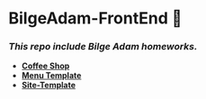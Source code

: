 # BilgeAdam-FrontEnd :dart:
 
### *This repo include Bilge Adam homeworks.*

- [**Coffee Shop**](https://github.com/deryayildirimm/BA-FrontEnd/tree/main/CoffeeShop)
- [**Menu Template**](https://github.com/deryayildirimm/BA-FrontEnd/tree/main/MenuTemplate)
- [**Site-Template**](https://github.com/deryayildirimm/BA-FrontEnd/tree/main/SiteTemplate)
